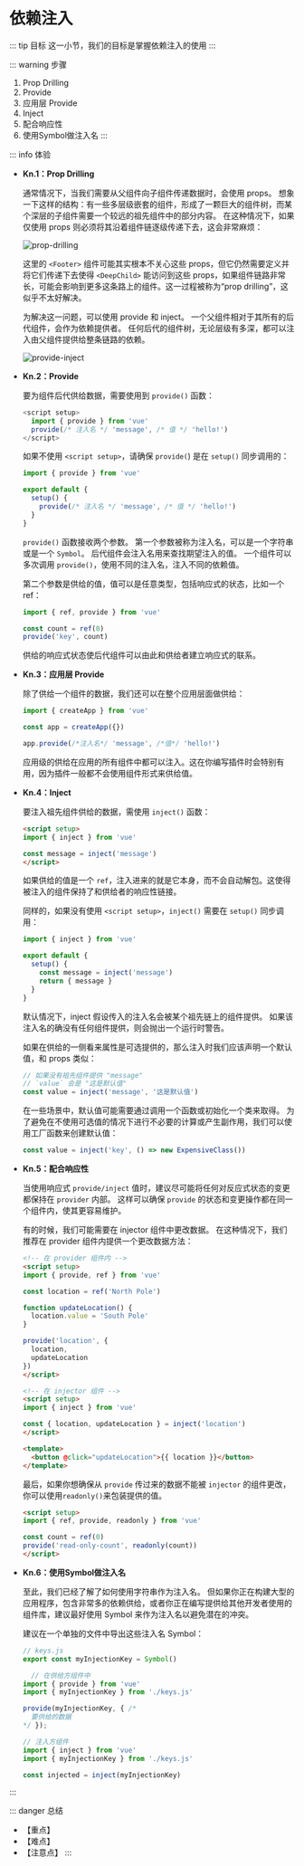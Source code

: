 # 依赖注入

::: tip 目标
这一小节，我们的目标是掌握依赖注入的使用
:::

::: warning 步骤

1. Prop Drilling
2. Provide
3. 应用层 Provide
4. Inject
5. 配合响应性
6. 使用Symbol做注入名
:::

::: info 体验

* **Kn.1：Prop Drilling**

  通常情况下，当我们需要从父组件向子组件传递数据时，会使用 props。
  想象一下这样的结构：有一些多层级嵌套的组件，形成了一颗巨大的组件树，而某个深层的子组件需要一个较远的祖先组件中的部分内容。
  在这种情况下，如果仅使用 props 则必须将其沿着组件链逐级传递下去，这会非常麻烦：

  ![prop-drilling](./images/prop-drilling.11201220.png)

  这里的 `<Footer>` 组件可能其实根本不关心这些 props，但它仍然需要定义并将它们传递下去使得 `<DeepChild>` 能访问到这些 props，如果组件链路非常长，可能会影响到更多这条路上的组件。这一过程被称为“prop drilling”，这似乎不太好解决。

  为解决这一问题，可以使用 provide 和 inject。
  一个父组件相对于其所有的后代组件，会作为依赖提供者。
  任何后代的组件树，无论层级有多深，都可以注入由父组件提供给整条链路的依赖。

  ![provide-inject](./images/provide-inject.3e0505e4.png)

* **Kn.2：Provide**

  要为组件后代供给数据，需要使用到 `provide()` 函数：

  ```js
  <script setup>
    import { provide } from 'vue'
    provide(/* 注入名 */ 'message', /* 值 */ 'hello!')
  </script>
  ```

  如果不使用 `<script setup>`，请确保 `provide(`) 是在 `setup()` 同步调用的：

  ```js
  import { provide } from 'vue'
  
  export default {
    setup() {
      provide(/* 注入名 */ 'message', /* 值 */ 'hello!')
    }
  }
  ```

  `provide()` 函数接收两个参数。
  第一个参数被称为注入名，可以是一个字符串或是一个 `Symbol`。
  后代组件会注入名用来查找期望注入的值。
  一个组件可以多次调用 `provide()`，使用不同的注入名，注入不同的依赖值。

  第二个参数是供给的值，值可以是任意类型，包括响应式的状态，比如一个 ref：

  ```js
  import { ref, provide } from 'vue'

  const count = ref(0)
  provide('key', count)
  ```

  供给的响应式状态使后代组件可以由此和供给者建立响应式的联系。

* **Kn.3：应用层 Provide**

  除了供给一个组件的数据，我们还可以在整个应用层面做供给：

  ```js
  import { createApp } from 'vue'

  const app = createApp({})

  app.provide(/*注入名*/ 'message', /*值*/ 'hello!')
  ```

  应用级的供给在应用的所有组件中都可以注入。这在你编写插件时会特别有用，因为插件一般都不会使用组件形式来供给值。

* **Kn.4：Inject**

  要注入祖先组件供给的数据，需使用 `inject()` 函数：

  ```html
  <script setup>
  import { inject } from 'vue'

  const message = inject('message')
  </script>
  ```

  如果供给的值是一个 `ref`，注入进来的就是它本身，而不会自动解包。这使得被注入的组件保持了和供给者的响应性链接。

  同样的，如果没有使用 `<script setup>`，`inject()` 需要在 `setup()` 同步调用：

  ```js
  import { inject } from 'vue'
  
  export default {
    setup() {
      const message = inject('message')
      return { message }
    }
  }
  ```

  默认情况下，inject 假设传入的注入名会被某个祖先链上的组件提供。
  如果该注入名的确没有任何组件提供，则会抛出一个运行时警告。

  如果在供给的一侧看来属性是可选提供的，那么注入时我们应该声明一个默认值，和 props 类似：

  ```js
  // 如果没有祖先组件提供 "message"
  // `value` 会是 "这是默认值"
  const value = inject('message', '这是默认值')
  ```

  在一些场景中，默认值可能需要通过调用一个函数或初始化一个类来取得。
  为了避免在不使用可选值的情况下进行不必要的计算或产生副作用，我们可以使用工厂函数来创建默认值：

  ```js
  const value = inject('key', () => new ExpensiveClass())
  ```

* **Kn.5：配合响应性**

  当使用响应式 `provide/inject` 值时，建议尽可能将任何对反应式状态的变更都保持在 `provider` 内部。
  这样可以确保 `provide` 的状态和变更操作都在同一个组件内，使其更容易维护。

  有的时候，我们可能需要在 injector 组件中更改数据。
  在这种情况下，我们推荐在 provider 组件内提供一个更改数据方法：

  ```html
  <!-- 在 provider 组件内 -->
  <script setup>
  import { provide, ref } from 'vue'
  
  const location = ref('North Pole')
  
  function updateLocation() {
    location.value = 'South Pole'
  }
  
  provide('location', {
    location,
    updateLocation
  })
  </script>
  ```

  ```html
  <!-- 在 injector 组件 -->
  <script setup>
  import { inject } from 'vue'

  const { location, updateLocation } = inject('location')
  </script>

  <template>
    <button @click="updateLocation">{{ location }}</button>
  </template>
  ```

  最后，如果你想确保从 `provide` 传过来的数据不能被 `injector` 的组件更改，你可以使用`readonly()`来包装提供的值。

  ```html
  <script setup>
  import { ref, provide, readonly } from 'vue'

  const count = ref(0)
  provide('read-only-count', readonly(count))
  </script>
  ```

* **Kn.6：使用Symbol做注入名**

  至此，我们已经了解了如何使用字符串作为注入名。
  但如果你正在构建大型的应用程序，包含非常多的依赖供给，或者你正在编写提供给其他开发者使用的组件库，建议最好使用 Symbol 来作为注入名以避免潜在的冲突。

  建议在一个单独的文件中导出这些注入名 Symbol：

  ```js
  // keys.js
  export const myInjectionKey = Symbol()
  ```

  ```js
    // 在供给方组件中
  import { provide } from 'vue'
  import { myInjectionKey } from './keys.js'

  provide(myInjectionKey, { /*
    要供给的数据
  */ });
  ```

  ```js
  // 注入方组件
  import { inject } from 'vue'
  import { myInjectionKey } from './keys.js'
  
  const injected = inject(myInjectionKey)
  ```

:::

::: danger 总结

* 【重点】
* 【难点】
* 【注意点】
:::
